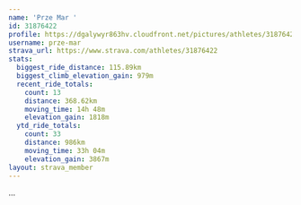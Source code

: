 ```yaml
---
name: 'Prze Mar '
id: 31876422
profile: https://dgalywyr863hv.cloudfront.net/pictures/athletes/31876422/22548952/3/large.jpg
username: prze-mar
strava_url: https://www.strava.com/athletes/31876422
stats:
  biggest_ride_distance: 115.89km
  biggest_climb_elevation_gain: 979m
  recent_ride_totals:
    count: 13
    distance: 368.62km
    moving_time: 14h 48m
    elevation_gain: 1818m
  ytd_ride_totals:
    count: 33
    distance: 986km
    moving_time: 33h 04m
    elevation_gain: 3867m
layout: strava_member
--- 
```

...
